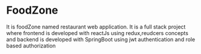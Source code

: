 # FoodZone
It is foodZone named restaurant web application. It is a full stack project where frontend is developed with reactJs using redux,reudcers concepts and backend is developed with SpringBoot using jwt authentication and role based authorization
